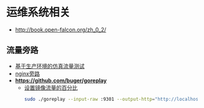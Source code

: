 # 运维系统相关

* http://book.open-falcon.org/zh_0_2/

## 流量旁路
* [基于生产环境的仿真流量测试](https://www.lengyuewusheng.com/2017/08/13/00017_%E5%9F%BA%E4%BA%8E%E7%94%9F%E4%BA%A7%E7%8E%AF%E5%A2%83%E7%9A%84%E4%BB%BF%E7%9C%9F%E6%B5%81%E9%87%8F%E6%B5%8B%E8%AF%95/)
* [nginx旁路](https://tenfy.cn/2017/09/22/nginx-capture-multi/)
* **https://github.com/buger/goreplay**
  * [设置镜像流量的百分比](https://github.com/buger/goreplay/wiki/Rate-limiting)
    ```sh
    sudo ./goreplay --input-raw :9301 --output-http="http://localhost:8301|80%"
    ```
